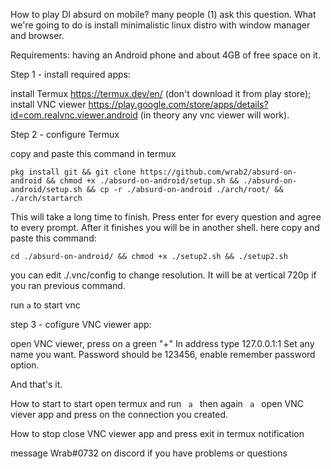 How to play DI absurd on mobile?
many people (1) ask this question. 
What we're going to do is install minimalistic linux distro with window manager and browser.

Requirements: 
having an Android phone and about 4GB of free space on it.

  Step 1 - install required apps:

install Termux https://termux.dev/en/ (don't download it from play store);
install VNC viewer https://play.google.com/store/apps/details?id=com.realvnc.viewer.android (in theory any vnc viewer will work).

  Step 2 - configure Termux

copy and paste this command in termux
```
pkg install git && git clone https://github.com/wrab2/absurd-on-android && chmod +x ./absurd-on-android/setup.sh && ./absurd-on-android/setup.sh && cp -r ./absurd-on-android ./arch/root/ && ./arch/startarch
```
This will take a long time to finish. Press enter for every question and agree to every prompt.
After it finishes you will be in another shell.
here copy and paste this command:
```
cd ./absurd-on-android/ && chmod +x ./setup2.sh && ./setup2.sh
```
you can edit ./.vnc/config to change resolution. It will be at vertical 720p if you ran previous command.

run
``` a ```
to start vnc

step 3 - cofigure VNC viewer app:

open VNC viewer, press on a green "+"
In address type 127.0.0.1:1
Set any name you want.
Password should be 123456, enable remember password option.

And that's it.

How to start
 to start open termux and run
  ```  a  ```
  then again
  ```  a  ``` 
  open VNC viever app and press on the connection you created.
  
How to stop 
  close VNC viewer app and press exit in termux notification  

message Wrab#0732 on discord if you have problems or questions
